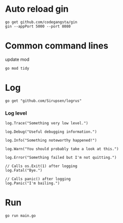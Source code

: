 # Auto reload gin
```
go get github.com/codegangsta/gin
gin --appPort 5000 --port 8080
```

# Common command lines
update mod
```
go mod tidy
```

# Log 
```
go get "github.com/Sirupsen/logrus"
```
### Log level
```
log.Trace("Something very low level.")

log.Debug("Useful debugging information.")

log.Info("Something noteworthy happened!")

log.Warn("You should probably take a look at this.")

log.Error("Something failed but I'm not quitting.")

// Calls os.Exit(1) after logging
log.Fatal("Bye.")

// Calls panic() after logging
log.Panic("I'm bailing.")
```

# Run
```
go run main.go
```